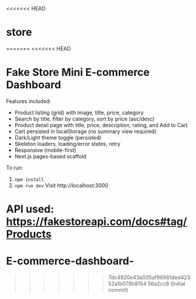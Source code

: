 <<<<<<< HEAD
# store
=======
<<<<<<< HEAD

# Fake Store Mini E‑commerce Dashboard

Features included:
- Product listing (grid) with image, title, price, category
- Search by title, filter by category, sort by price (asc/desc)
- Product detail page with title, price, description, rating, and Add to Cart
- Cart persisted in localStorage (no summary view required)
- Dark/Light theme toggle (persisted)
- Skeleton loaders, loading/error states, retry
- Responsive (mobile-first)
- Next.js pages-based scaffold

To run:
1. `npm install`
2. `npm run dev`
Visit http://localhost:3000

API used: https://fakestoreapi.com/docs#tag/Products
=======
# E-commerce-dashboard-
>>>>>>> 7dc4820e43a035af96981ded42352a1b079b9154
>>>>>>> 56a2cc8 (Initial commit)
